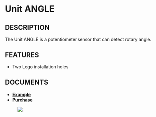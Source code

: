 # Unit ANGLE

## DESCRIPTION

The Unit ANGLE is a potentiometer sensor that can detect rotary
angle.

## FEATURES

-  Two Lego installation holes

## DOCUMENTS

- **[Example](en/file_to_display_null)**
- **[Purchase](https://www.aliexpress.com/store/product/M5Stack-Official-Mini-Angle-Unit-Potentiometer-Inside-Resistance-Adjustable-GPIO-GROVE-Co-n-nec-to-r/3226069_32931834705.html?spm=a2g1y.12024536.productList_5885013.subject_18)**

<figure>
    <img src="assets/img/product_pics/units/M5GO_Unit_angle.png">
</figure>